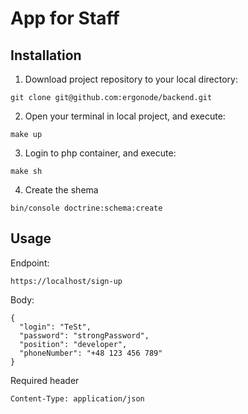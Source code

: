 # App for Staff

## Installation

1) Download project repository to your local directory:

```
git clone git@github.com:ergonode/backend.git
```

2) Open your terminal in local project, and execute:

```
make up
```

3) Login to php container, and execute:

```
make sh
```

4) Create the shema

```
bin/console doctrine:schema:create
```

## Usage

Endpoint:
```
https://localhost/sign-up
```

Body:
```
{
  "login": "TeSt",
  "password": "strongPassword",
  "position": "developer",
  "phoneNumber": "+48 123 456 789" 
}
```

Required header
```
Content-Type: application/json
```
